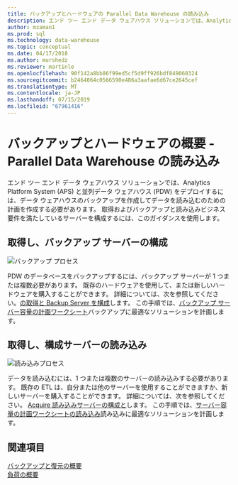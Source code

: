 ```yaml
---
title: バックアップとハードウェアの Parallel Data Warehouse の読み込み
description: エンド ツー エンド データ ウェアハウス ソリューションでは、Analytics Platform System (APS) と並列データ ウェアハウス (PDW) をデプロイするには、データ ウェアハウスのバックアップを作成してデータを読み込むのための計画を作成する必要があります。 取得およびバックアップと読み込みビジネス要件を満たしているサーバーを構成するには、このガイダンスを使用します。
author: mzaman1
ms.prod: sql
ms.technology: data-warehouse
ms.topic: conceptual
ms.date: 04/17/2018
ms.author: murshedz
ms.reviewer: martinle
ms.openlocfilehash: 90f142a8bb86f99ed5cf5d9ff926bdf849060324
ms.sourcegitcommit: b2464064c0566590e486a3aafae6d67ce2645cef
ms.translationtype: MT
ms.contentlocale: ja-JP
ms.lasthandoff: 07/15/2019
ms.locfileid: "67961416"
---
```

# <a name="backup-and-loading-hardware-overview---parallel-data-warehouse"></a>バックアップとハードウェアの概要 - Parallel Data Warehouse の読み込み
エンド ツー エンド データ ウェアハウス ソリューションでは、Analytics Platform System (APS) と並列データ ウェアハウス (PDW) をデプロイするには、データ ウェアハウスのバックアップを作成してデータを読み込むのための計画を作成する必要があります。 取得およびバックアップと読み込みビジネス要件を満たしているサーバーを構成するには、このガイダンスを使用します。  
  
## <a name="acquire-and-configure-backup-servers"></a>取得し、バックアップ サーバーの構成  
![バックアップ プロセス](media/backup-process.png "バックアップ プロセス")  
  
PDW のデータベースをバックアップするには、バックアップ サーバーが 1 つまたは複数必要があります。 既存のハードウェアを使用して、または新しいハードウェアを購入することができます。 詳細については、次を参照してください。[の取得と Backup Server を構成](acquire-and-configure-backup-server.md)します。 この手順では、[バックアップ サーバー容量の計画ワークシート](backup-capacity-planning-worksheet.md)バックアップに最適なソリューションを計画します。  
  
## <a name="acquire-and-configure-loading-servers"></a>取得し、構成サーバーの読み込み  
![読み込みプロセス](media/loading-process.png "読み込みプロセス")  
  
データを読み込むには、1 つまたは複数のサーバーの読み込みする必要があります。 既存の ETL は、自分または他のサーバーを使用することができますか、新しいサーバーを購入することができます。 詳細については、次を参照してください。 [Acquire 読み込みサーバーの構成と](acquire-and-configure-loading-server.md)します。 この手順では、[サーバー容量の計画ワークシートの読み込み](loading-server-capacity-planning-worksheet.md)読み込みに最適なソリューションを計画します。  
  
## <a name="see-also"></a>関連項目  
[バックアップと復元の概要](backup-and-restore-overview.md)  
[負荷の概要](load-overview.md)  
  
